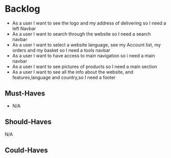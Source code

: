 # Backlog

- As a user I want to see the logo and my address of delivering so I need a left Navbar
- As a user I want to search through the website so I need a search navbar
- As a user I want to select a website language, see my Account list, my orders and my basket so I need a tools navbar
- As a user I want to have access to main navigation so i need a main navbar
- As a user I want to see pictures of products so I need a main section
- As a user I want to see all the info about the website, and features,language and country,so I need a footer

## Must-Haves

- N/A

## Should-Haves

N/A

## Could-Haves
